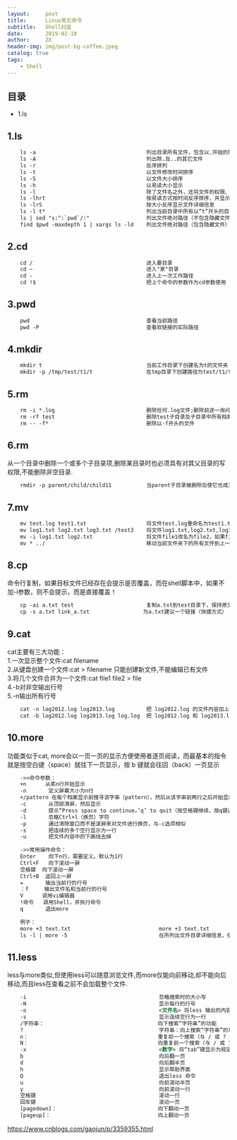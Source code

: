 ```yaml
---
layout:     post
title:      Linux常见命令
subtitle:   Shell扫盲
date:       2019-02-19
author:     ZX
header-img: img/post-bg-coffee.jpeg
catalog: true
tags:
    - Shell
---
```


## 目录
- 1.ls

## 1.ls
```xml
    ls -a                                   列出目录所有文件，包含以.开始的隐藏文件
    ls -A                                   列出除.及..的其它文件
    ls -r                                   反序排列
    ls -t                                   以文件修改时间排序
    ls -S                                   以文件大小排序
    ls -h                                   以易读大小显示
    ls -l                                   除了文件名之外，还将文件的权限、所有者、文件大小等信息详细列出来
    ls -lhrt                                按易读方式按时间反序排序，并显示文件详细信息
    ls -lrS                                 按大小反序显示文件详细信息
    ls -l t*                                列出当前目录中所有以“t”开头的目录的详细内容
    ls | sed "s:^:`pwd`/:"                  列出文件绝对路径（不包含隐藏文件）
    find $pwd -maxdepth 1 | xargs ls -ld    列出文件绝对路径（包含隐藏文件）
```

## 2.cd
```xml
    cd /                                    进入要目录
    cd ~                                    进入"家"目录
    cd -                                    进入上一次工作路径
    cd !$                                   把上个命令的参数作为cd参数使用
```

## 3.pwd
```xml
    pwd                                     查看当前路径
    pwd -P                                  查看软链接的实际路径
```

## 4.mkdir
```xml
    mkdir t                                 当前工作目录下创建名为t的文件夹
    mkdir -p /tmp/test/t1/t                 在tmp目录下创建路径为test/t1/t的目录，若不存在，则创建
```

## 5.rm
```xml
    rm -i *.log                             删除任何.log文件;删除前逐一询问确认
    rm -rf test                             删除test子目录及子目录中所有档案删除,并且不用一一确认
    rm -- -f*                               删除以-f开头的文件
```

## 6.rm
从一个目录中删除一个或多个子目录项,删除某目录时也必须具有对其父目录的写权限,不能删除非空目录.
```xml
    rmdir -p parent/child/child11           当parent子目录被删除后使它也成为空目录的话，则顺便一并删除
```

## 7.mv
```xml
    mv test.log test1.txt                   将文件test.log重命名为test1.txt
    mv log1.txt log2.txt log3.txt /test3    将文件log1.txt,log2.txt,log3.txt移动到根的test3目录中
    mv -i log1.txt log2.txt                 将文件file1改名为file2，如果file2已经存在，则询问是否覆盖
    mv * ../                                移动当前文件夹下的所有文件到上一级目录
```

## 8.cp
命令行复制，如果目标文件已经存在会提示是否覆盖，而在shell脚本中，如果不加-i参数，则不会提示，而是直接覆盖！
```xml
    cp -ai a.txt test                       复制a.txt到test目录下，保持原文件时间,如果原文件存在提示是否覆盖
    cp -s a.txt link_a.txt                 为a.txt建议一个链接（快捷方式）
```

## 9.cat
cat主要有三大功能：  
1.一次显示整个文件:cat filename  
2.从键盘创建一个文件:cat > filename 只能创建新文件,不能编辑已有文件  
3.将几个文件合并为一个文件:cat file1 file2 > file  
4.-b对非空输出行号  
5.-n输出所有行号  
```xml
    cat -n log2012.log log2013.log          把 log2012.log 的文件内容加上行号后输入 log2013.log 这个文件里
    cat -b log2012.log log2013.log log.log  把 log2012.log 和 log2013.log 的文件内容加上行号（空白行不加）之后将内容附加到 log.log 里
```

## 10.more
功能类似于cat, more会以一页一页的显示方便使用者逐页阅读，而最基本的指令就是按空白键（space）就往下一页显示，按 b 键就会往回（back）一页显示  
        
```xml
    ->>命令参数：
    +n      从笫n行开始显示
    -n       定义屏幕大小为n行
    +/pattern 在每个档案显示前搜寻该字串（pattern），然后从该字串前两行之后开始显示 
    -c       从顶部清屏，然后显示
    -d       提示“Press space to continue，’q’ to quit（按空格键继续，按q键退出）”，禁用响铃功能
    -l       忽略Ctrl+l（换页）字符
    -p       通过清除窗口而不是滚屏来对文件进行换页，与-c选项相似
    -s       把连续的多个空行显示为一行
    -u       把文件内容中的下画线去掉
    
    ->>常用操作命令：
    Enter    向下n行，需要定义。默认为1行
    Ctrl+F   向下滚动一屏
    空格键  向下滚动一屏
    Ctrl+B  返回上一屏
    =       输出当前行的行号
    ：f     输出文件名和当前行的行号
    V      调用vi编辑器
    !命令   调用Shell，并执行命令
    q       退出more
    
    例子：
    more +3 text.txt                            more +3 text.txt
    ls -l | more -5                             在所列出文件目录详细信息，借助管道使每次显示5行
```

## 11.less
less与more类似,但使用less可以随意浏览文件,而more仅能向前移动,却不能向后移动,而且less在查看之前不会加载整个文件.
```xml
    -i                                          忽略搜索时的大小写
    -N                                          显示每行的行号
    -o                                          <文件名> 将less 输出的内容在指定文件中保存起来
    -s                                          显示连续空行为一行
    /字符串：                                    向下搜索“字符串”的功能
    ?                                           字符串：向上搜索“字符串”的功能
    n：                                         重复前一个搜索（与 / 或 ? 有关）
    N：                                         向重复前一个搜索（与 / 或 ? 有关）
    -x                                          <数字> 将“tab”键显示为规定的数字空格
    b                                           向后翻一页
    d                                           向后翻半页
    h                                           显示帮助界面
    Q                                           退出less 命令
    u                                           向前滚动半页
    y                                           向前滚动一行
    空格键                                       滚动一行
    回车键                                       滚动一页
    [pagedown]：                                向下翻动一页
    [pageup]：                                  向上翻动一页
```
https://www.cnblogs.com/gaojun/p/3359355.html
